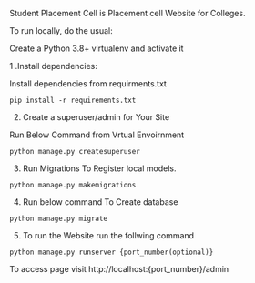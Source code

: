 Student Placement Cell is Placement cell Website for Colleges.

To run locally, do the usual:

Create a Python 3.8+ virtualenv and activate it

1 .Install dependencies:

Install dependencies from requirments.txt
```
pip install -r requirements.txt
```

2. Create a superuser/admin for Your Site

Run Below Command from Vrtual Envoirnment
```
python manage.py createsuperuser
```

3. Run Migrations To Register local models.

```
python manage.py makemigrations
```

4. Run below command To Create database
```
python manage.py migrate
```

5. To run the Website run the follwing command
```
python manage.py runserver {port_number(optional)}
```

To access page visit http://localhost:{port_number}/admin



